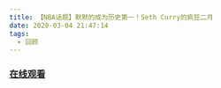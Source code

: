 ```yaml
---
title: 【NBA话题】默默的成为历史第一！Seth Curry的疯狂二月
date: 2020-03-04 21:47:14
tags:
  - 回顾
---
```


### <a href="https://www.weibo.com/tv/v/Ix5kt4jIr?fid=1034:4478852143972357" target="_blank">在线观看</a>

